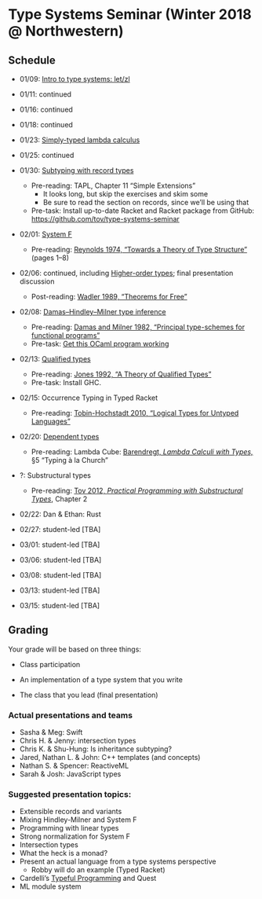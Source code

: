 # Type Systems Seminar (Winter 2018 @ Northwestern)

## Schedule

  - 01/09: [Intro to type systems: let/zl][letzl]

  - 01/11: continued

  - 01/16: continued

  - 01/18: continued

  - 01/23: [Simply-typed lambda calculus][stlc]

  - 01/25: continued

  - 01/30: [Subtyping with record types][lamsub]
     - Pre-reading: TAPL, Chapter 11 “Simple Extensions”
         - It looks long, but skip the exercises and skim some
         - Be sure to read the section on records, since we’ll be using that
      - Pre-task: Install up-to-date Racket and Racket package from
        GitHub: https://github.com/tov/type-systems-seminar

  - 02/01: [System F][sysf]
      - Pre-reading: [Reynolds 1974, “Towards a Theory of Type
        Structure”][reynolds74] (pages 1–8)

  - 02/06: continued, including [Higher-order types][fomega]; final
    presentation discussion
      - Post-reading: [Wadler 1989, “Theorems for Free”][wadler89]

  - 02/08: [Damas–Hindley–Milner type inference][mlinf]
      - Pre-reading: [Damas and Milner 1982, “Principal type-schemes for
        functional programs”][dm82]
      - Pre-task: [Get this OCaml program working][ocaml]

  - 02/13: [Qualified types][qual]
      - Pre-reading: [Jones 1992, “A Theory of Qualified Types”][jones92]
      - Pre-task: Install GHC.

  - 02/15: Occurrence Typing in Typed Racket
      - Pre-reading: [Tobin-Hochstadt 2010, “Logical Types for Untyped
        Languages”][samth2010]

  - 02/20: [Dependent types][lcube]
      - Pre-reading: Lambda Cube: [Barendregt, *Lambda Calculi with
        Types,*][barendregt] §5 “Typing à la Church”

  - ?: Substructural types
      - Pre-reading: [Tov 2012, *Practical Programming with
        Substructural Types*][tov12], Chapter 2

  - 02/22: Dan & Ethan: Rust

  - 02/27: student-led [TBA]

  - 03/01: student-led [TBA]

  - 03/06: student-led [TBA]

  - 03/08: student-led [TBA]

  - 03/13: student-led [TBA]

  - 03/15: student-led [TBA]

## Grading

Your grade will be based on three things:

  - Class participation

  - An implementation of a type system that you write

  - The class that you lead (final presentation)

### Actual presentations and teams

  - Sasha & Meg: Swift
  - Chris H. & Jenny: intersection types
  - Chris K. & Shu-Hung: Is inheritance subtyping?
  - Jared, Nathan L. & John: C++ templates (and concepts)
  - Nathan S. & Spencer: ReactiveML
  - Sarah & Josh: JavaScript types

### Suggested presentation topics:

  - Extensible records and variants
  - Mixing Hindley-Milner and System F
  - Programming with linear types
  - Strong normalization for System F
  - Intersection types
  - What the heck is a monad?
  - Present an actual language from a type systems perspective
      - Robby will do an example (Typed Racket)
  - Cardelli’s [Typeful Programming][cardelli] and Quest
  - ML module system

[cardelli]:
   http://www.lucacardelli.name/Papers/TypefulProg.pdf

[dm82]:
    http://web.cs.wpi.edu/~cs4536/c12/milner-damas_principal_types.pdf

[letzl]:
    http://users.eecs.northwestern.edu/~jesse/course/type-systems/main/The_let-zl_language.html

[stlc]:
    http://users.eecs.northwestern.edu/~jesse/course/type-systems/main/The_simply-typed_lambda_calculus__-st.html

[lamsub]:
    http://users.eecs.northwestern.edu/~jesse/course/type-systems/main/_-sub__subtyping_with_records.html

[sysf]:
    http://users.eecs.northwestern.edu/~jesse/course/type-systems/main/The_polymorphic_lambda_calculus__-2.html

[mlinf]:
    http://users.eecs.northwestern.edu/~jesse/course/type-systems/main/ML_type_inference.html

[fomega]:
    http://users.eecs.northwestern.edu/~jesse/course/type-systems/main/The_higher-order_lambda_calculus__-_.html

[lcube]:
    http://users.eecs.northwestern.edu/~jesse/course/type-systems/main/The_Lambda_Cube___-cube.html

[qual]:
    http://users.eecs.northwestern.edu/~jesse/course/type-systems/main/Qualified_types.html

[wadler89]:
    https://people.mpi-sws.org/~dreyer/tor/papers/wadler.pdf

[reynolds74]:
    http://repository.cmu.edu/cgi/viewcontent.cgi?article=2289&context=compsci

[jones92]:
    http://web.cecs.pdx.edu/~mpj/pubs/rev-qual-types.pdf

[tov12]:
    http://users.eecs.northwestern.edu/~jesse/pubs/dissertation/tov-dissertation-screen.pdf

[barendregt]:
    https://github.com/tov/type-theory-seminar/blob/master/reading/Barendregt%20-%20Lambda%20Calculi%20with%20Types.pdf

[samth2010]:
    https://www.ccs.neu.edu/racket/pubs/icfp10-thf.pdf

[ocaml]:
      https://github.com/tov/type-systems-seminar/blob/master/exercises/stlc-ml/README.md

